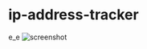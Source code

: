 # ip-address-tracker

e_e
![screenshot](https://user-images.githubusercontent.com/17298648/137417883-1ba4a0cf-57cf-4450-b06b-139f82765c50.png)

